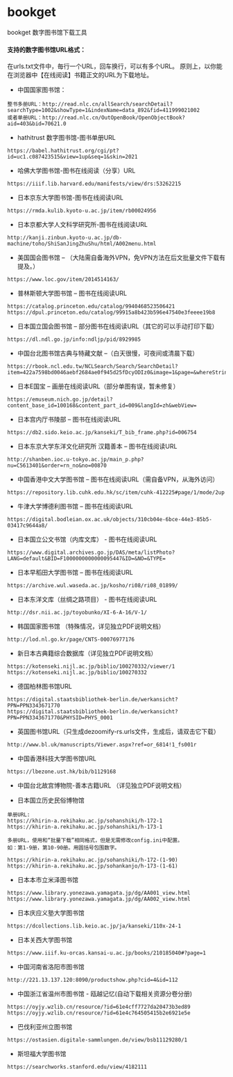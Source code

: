 # bookget
bookget 数字图书馆下载工具

#### 支持的数字图书馆URL格式：

在urls.txt文件中，毎行一个URL，回车换行，可以有多个URL。
原则上，以你能在浏览器中【在线阅读】书籍正文的URL为下载地址。

+ 中国国家图书馆：
```
整书多册URL：http://read.nlc.cn/allSearch/searchDetail?searchType=1002&showType=1&indexName=data_892&fid=411999021002
或者单册URL：http://read.nlc.cn/OutOpenBook/OpenObjectBook?aid=403&bid=70621.0
```


+ hathitrust 数字图书馆-图书单册URL 

```
https://babel.hathitrust.org/cgi/pt?id=uc1.c087423515&view=1up&seq=1&skin=2021
```


+ 哈佛大学图书馆-图书在线阅读（分享）URL
```
https://iiif.lib.harvard.edu/manifests/view/drs:53262215
```


+ 日本京东大学图书馆-图书在线阅读URL
```
https://rmda.kulib.kyoto-u.ac.jp/item/rb00024956
```


+ 日本京都大学人文科学研究所-图书在线阅读URL
```
http://kanji.zinbun.kyoto-u.ac.jp/db-machine/toho/ShiSanJingZhuShu/html/A002menu.html
```


+ 美国国会图书馆 – （大陆需自备海外VPN，免VPN方法在后文批量文件下载有提及。）
```
https://www.loc.gov/item/2014514163/
```


+ 普林斯顿大学图书馆 – 图书在线阅读URL
```
https://catalog.princeton.edu/catalog/9940468523506421
https://dpul.princeton.edu/catalog/99915a8b423b596e47540e3feeee19b8
```


+ 日本国立国会图书馆 – 部分图书在线阅读URL（其它的可以手动打印下载）
```
https://dl.ndl.go.jp/info:ndljp/pid/8929985
```


+ 中国台北图书馆古典与特藏文献 –（白天很慢，可夜间或清晨下载）
```
https://rbook.ncl.edu.tw/NCLSearch/Search/SearchDetail?item=422a7598bd0046aebf2684ae0f945d25fDcyODIz0&image=1&page=&whereString=&sourceWhereString=&SourceID=
```


+ 日本E国宝 – 画册在线阅读URL（部分单图有误，暂未修复）
```
https://emuseum.nich.go.jp/detail?content_base_id=100168&content_part_id=009&langId=zh&webView=
```


+ 日本宫内厅书陵部 – 图书在线阅读URL
```
https://db2.sido.keio.ac.jp/kanseki/T_bib_frame.php?id=006754
```


+ 日本东京大学东洋文化研究所 汉籍善本 – 图书在线阅读URL   
```
http://shanben.ioc.u-tokyo.ac.jp/main_p.php?nu=C5613401&order=rn_no&no=00870
```


+ 中国香港中文大学图书馆 – 图书在线阅读URL（需自备VPN，从海外访问）
```
https://repository.lib.cuhk.edu.hk/sc/item/cuhk-412225#page/1/mode/2up
```


+ 牛津大学博德利图书馆 – 图书在线阅读URL
```
https://digital.bodleian.ox.ac.uk/objects/310cb04e-6bce-44e3-85b5-03417c9644a8/
```


+ 日本国立公文书馆（内库文库） - 图书在线阅读URL
```
https://www.digital.archives.go.jp/DAS/meta/listPhoto?LANG=default&BID=F1000000000000095447&ID=&NO=&TYPE=
```


+ 日本早稻田大学图书馆 – 图书在线阅读URL
```
https://archive.wul.waseda.ac.jp/kosho/ri08/ri08_01899/
```


+ 日本东洋文库（丝绸之路项目） - 图书在线阅读URL
```
http://dsr.nii.ac.jp/toyobunko/XI-6-A-16/V-1/
```


+ 韩国国家图书馆 （特殊情况，详见独立PDF说明文档）
```
http://lod.nl.go.kr/page/CNTS-00076977176
```


+ 新日本古典籍综合数据库（详见独立PDF说明文档）
```
https://kotenseki.nijl.ac.jp/biblio/100270332/viewer/1
https://kotenseki.nijl.ac.jp/biblio/100270332
```


+ 德国柏林图书馆URL
```
https://digital.staatsbibliothek-berlin.de/werkansicht?PPN=PPN3343671770
https://digital.staatsbibliothek-berlin.de/werkansicht?PPN=PPN3343671770&PHYSID=PHYS_0001
```

+ 英国图书馆URL（只生成dezoomify-rs.urls文件，生成后，请双击它下载）
```
http://www.bl.uk/manuscripts/Viewer.aspx?ref=or_6814!1_fs001r
```

+ 中国香港科技大学图书馆URL
```
https://lbezone.ust.hk/bib/b1129168
```

+ 中国台北故宫博物院-善本古籍URL （详见独立PDF说明文档）

+ 日本国立历史民俗博物馆
```
单册URL:
https://khirin-a.rekihaku.ac.jp/sohanshiki/h-172-1
https://khirin-a.rekihaku.ac.jp/sohanshiki/h-173-1

多册URL，使用和“批量下载”相同格式，但是无需修改config.ini中配置。
如：第1-9册，第10-90册。用圆括号包围数字。   

https://khirin-a.rekihaku.ac.jp/sohanshiki/h-172-(1-90)
https://khirin-a.rekihaku.ac.jp/sohankanjo/h-173-(1-61)
```

+ 日本本市立米泽图书馆
```
https://www.library.yonezawa.yamagata.jp/dg/AA001_view.html
https://www.library.yonezawa.yamagata.jp/dg/AA002_view.html
```

+ 日本庆应义塾大学图书馆
```
https://dcollections.lib.keio.ac.jp/ja/kanseki/110x-24-1
```

+ 日本关西大学图书馆
```
https://www.iiif.ku-orcas.kansai-u.ac.jp/books/210185040#?page=1
```

+ 中国河南省洛阳市图书馆   
```
http://221.13.137.120:8090/productshow.php?cid=4&id=112
```
+ 中国浙江省温州市图书馆 - 瓯越记忆(自动下载相关资源分卷分册)   
```
https://oyjy.wzlib.cn/resource/?id=61e4cff7727da20473b3ed89
https://oyjy.wzlib.cn/resource/?id=61e4c764505415b2e6921e5e
```
+ 巴伐利亚州立图书馆
```
https://ostasien.digitale-sammlungen.de/view/bsb11129280/1
```
+ 斯坦福大学图书馆
```
https://searchworks.stanford.edu/view/4182111   
```
